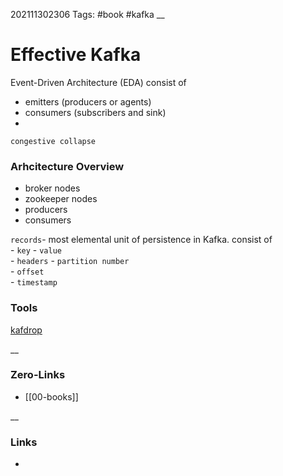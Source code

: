 202111302306
Tags: #book #kafka 
__
# Effective Kafka
Event-Driven Architecture (EDA)
consist of
 - emitters (producers or agents)
 - consumers (subscribers and sink)
 - 

`congestive collapse`   

### Arhcitecture Overview 
- broker nodes  
- zookeeper nodes 
- producers  
- consumers  

`records`- most elemental unit of persistence in Kafka.
consist of  
	- `key`
	- `value`  
	- `headers`
	- `partition number`  
	- `offset`  
	- `timestamp`  
	 
### Tools
[kafdrop](https://github.com/obsidiandynamics/kafdrop)  



__
### Zero-Links
- [[00-books]]

__
### Links
- 

 
 